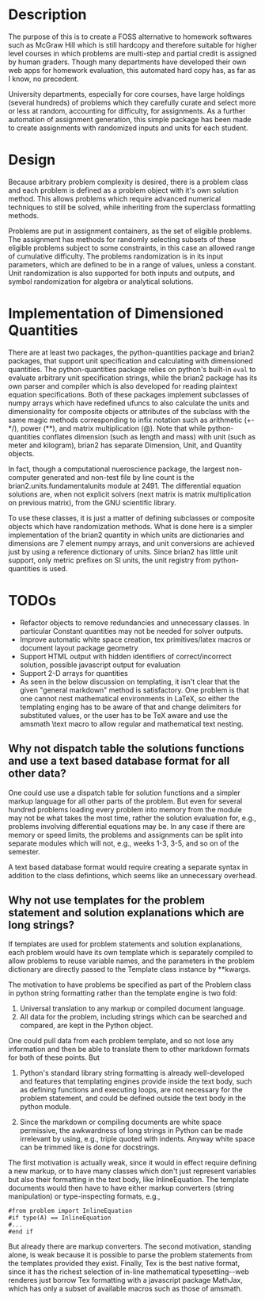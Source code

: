 # Description 

The purpose of this is to create a FOSS alternative to homework
softwares such as McGraw Hill which is still hardcopy and therefore
suitable for higher level courses in which problems are multi-step and
partial credit is assigned by human graders. Though many departments
have developed their own web apps for homework evaluation, this
automated hard copy has, as far as I know, no precedent.

University departments, especially for core courses, have
large holdings (several hundreds) of problems which they carefully
curate and select more or less at random, accounting for difficulty,
for assignments. As a further automation of assignment generation,
this simple package has been made to create assignments with
randomized inputs and units for each student.

# Design

Because arbitrary problem complexity is desired, there is a problem
class and each problem is defined as a problem object with it's own
solution method. This allows problems which require advanced numerical
techniques to still be solved, while inheriting from the superclass
formatting methods.

Problems are put in assignment containers, as the set of eligible
problems. The assignment has methods for randomly selecting subsets of
these eligible problems subject to some constraints, in this case an
allowed range of cumulative difficulty. The problems randomization is
in its input parameters, which are defined to be in a range of values,
unless a constant. Unit randomization is also supported for both inputs
and outputs, and symbol randomization for algebra or analytical solutions.

# Implementation of Dimensioned Quantities

There are at least two packages, the python-quantities package and
brian2 packages, that support unit specification and calculating with
dimensioned quantities. The python-quantities package relies on python's
built-in `eval` to evaluate arbitrary unit specification strings,
while the brian2 package has its own parser and compiler which is also
developed for reading plaintext equation specifications. Both of these
packages implement subclasses of numpy arrays which have redefined
ufuncs to also calculate the units and dimensionality for composite
objects or attributes of the subclass with the same magic methods
corresponding to infix notation such as arithmetic (+-\*/), power
(\*\*), and matrix multiplication (@). Note that while python-quantities
conflates dimension (such as length and mass) with unit (such as meter
and kilogram), brian2 has separate Dimension, Unit, and Quantity
objects.

In fact, though a computational nueroscience package, the largest
non-computer generated and non-test file by line count is the
brian2.units.fundamentalunits module at 2491. The differential equation
solutions are, when not explicit solvers (next matrix is matrix
multiplication on previous matrix), from the GNU scientific library.

To use these classes, it is just a matter of defining subclasses or
composite objects which have randomization methods. What is done here
is a simpler implementation of the brian2 quantity in which units
are dictionaries and dimensions are 7 element numpy arrays, and unit
conversions are achieved just by using a reference dictionary of
units. Since brian2 has little unit support, only metric prefixes on SI
units, the unit registry from python-quantities is used.

# TODOs

- Refactor objects to remove redundancies and unnecessary
classes. In particular Constant quantities may not be needed for solver outputs.
- Improve automatic white space creation, tex primitives/latex macros or
document layout package geometry
- Support HTML output with hidden identifiers of correct/incorrect
solution, possible javascript output for evaluation
- Support 2-D arrays for quantities 
- As seen in the below discussion on templating, it isn't clear that the
given "general markdown" method is satisfactory. One problem is that one
cannot nest mathematical environments in LaTeX, so either the templating
enging has to be aware of that and change delimiters for substituted
values, or the user has to be TeX aware and use the amsmath \text macro
to allow regular and mathematical text nesting.

## Why not dispatch table the solutions functions and use a text based database format for all other data?

One could use use a dispatch table for solution functions and a simpler
markup language for all other parts of the problem. But even for several
hundred problems loading every problem into memory from the module may
not be what takes the most time, rather the solution evaluation for,
e.g., problems involving differential equations may be. In any case if
there are memory or speed limits, the problems and assignments can be
split into separate modules which will not, e.g., weeks 1-3, 3-5, and so
on of the semester.

A text based database format would require creating a separate syntax
in addition to the class defintions, which seems like an unnecessary
overhead.

## Why not use templates for the problem statement and solution explanations which are long strings?  

If templates are used for problem statements and solution explanations,
each problem would have its own template which is separately compiled
to allow problems to reuse variable names, and the parameters in the
problem dictionary are directly passed to the Template class instance by
\*\*kwargs.

The motivation to have problems be specified as part of the Problem class
in python string formatting rather than the template engine is two fold:

1. Universal translation to any markup or compiled document language.
2. All data for the problem, including strings which can be searched and
compared, are kept in the Python object.

One could pull data from each problem template, and so not lose any
information and then be able to translate them to other markdown formats
for both of these points. But 

1. Python's standard library string formatting is already well-developed and
features that templating engines provide inside the text body, such
as defining functions and executing loops, are not necessary for the
problem statement, and could be defined outside the text body in the
python module.

2. Since the markdown or compiling documents are white
space permissive, the awkwardness of long strings in Python can be made
irrelevant by using, e.g., triple quoted with indents. Anyway white
space can be trimmed like is done for docstrings.

The first motivation is actually weak, since it would in effect require
defining a new markup, or to have many classes which don't just
represent variables but also their formatting in the text body, like
InlineEquation. The template documents would then have to have either
markup converters (string manipulation) or type-inspecting formats,
e.g., 

```
#from problem import InlineEquation
#if type(A) == InlineEquation
#...
#end if
```

But already there are markup converters. The second motivation, standing
alone, is weak because it is possible to parse the problem statements
from the templates provided they exist. Finally, Tex is the best native
format, since it has the richest selection of in-line mathematical
typesetting--web renderes just borrow Tex formatting with a javascript
package MathJax, which has only a subset of available macros such as
those of amsmath.
